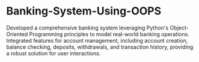 # Banking-System-Using-OOPS
Developed a comprehensive banking system leveraging Python's Object-Oriented Programming principles to model real-world banking  operations. Integrated features for account management, including account creation, balance checking, deposits, withdrawals, and transaction  history, providing a robust solution for user interactions.
